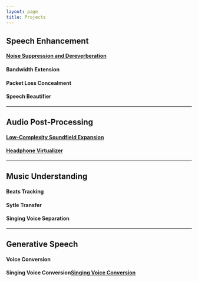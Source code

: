 ```yaml
---
layout: page
title: Projects
---
```


## Speech Enhancement
#### [Noise Suppression and Dereverberation](<https://xz725.github.io/projects/noise_reduction/>) 
#### Bandwidth Extension
#### Packet Loss Concealment
#### Speech Beautifier
---------------------------------------------
## Audio Post-Processing
#### [Low-Complexity Soundfield Expansion](<https://xz725.github.io/projects/soundfield_expansion>)
#### [Headphone Virtualizer](<https://xz725.github.io/projects/headphone_virt>)
---------------------------------------------
## Music Understanding
#### Beats Tracking
#### Sytle Transfer
#### Singing Voice Separation
---------------------------------------------
## Generative Speech
#### Voice Conversion
#### Singing Voice Conversion[Singing Voice Conversion](<http://www.texts.io/support/0017/>) 

